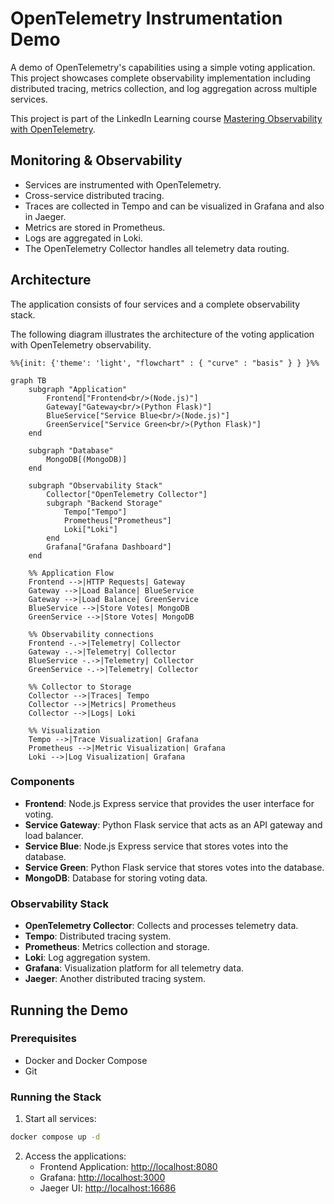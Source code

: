# OpenTelemetry Instrumentation Demo

A demo of OpenTelemetry's capabilities using a simple voting application. This project showcases complete observability implementation including distributed tracing, metrics collection, and log aggregation across multiple services.

This project is part of the LinkedIn Learning course [Mastering Observability with OpenTelemetry](https://www.linkedin.com/learning/mastering-observability-with-opentelemetry).

## Monitoring & Observability

- Services are instrumented with OpenTelemetry.
- Cross-service distributed tracing.
- Traces are collected in Tempo and can be visualized in Grafana and also in Jaeger.
- Metrics are stored in Prometheus.
- Logs are aggregated in Loki.
- The OpenTelemetry Collector handles all telemetry data routing.

## Architecture

The application consists of four services and a complete observability stack.

The following diagram illustrates the architecture of the voting application with OpenTelemetry observability.

```mermaid
%%{init: {'theme': 'light', "flowchart" : { "curve" : "basis" } } }%%

graph TB
    subgraph "Application"
        Frontend["Frontend<br/>(Node.js)"]
        Gateway["Gateway<br/>(Python Flask)"]
        BlueService["Service Blue<br/>(Node.js)"]
        GreenService["Service Green<br/>(Python Flask)"]
    end

    subgraph "Database"
        MongoDB[(MongoDB)]
    end

    subgraph "Observability Stack"
        Collector["OpenTelemetry Collector"]
        subgraph "Backend Storage"
            Tempo["Tempo"]
            Prometheus["Prometheus"]
            Loki["Loki"]
        end
        Grafana["Grafana Dashboard"]
    end

    %% Application Flow
    Frontend -->|HTTP Requests| Gateway
    Gateway -->|Load Balance| BlueService
    Gateway -->|Load Balance| GreenService
    BlueService -->|Store Votes| MongoDB
    GreenService -->|Store Votes| MongoDB

    %% Observability connections
    Frontend -.->|Telemetry| Collector
    Gateway -.->|Telemetry| Collector
    BlueService -.->|Telemetry| Collector
    GreenService -.->|Telemetry| Collector

    %% Collector to Storage
    Collector -->|Traces| Tempo
    Collector -->|Metrics| Prometheus
    Collector -->|Logs| Loki

    %% Visualization
    Tempo -->|Trace Visualization| Grafana
    Prometheus -->|Metric Visualization| Grafana
    Loki -->|Log Visualization| Grafana
```

### Components

- **Frontend**: Node.js Express service that provides the user interface for voting.
- **Service Gateway**: Python Flask service that acts as an API gateway and load balancer.
- **Service Blue**: Node.js Express service that stores votes into the database.
- **Service Green**: Python Flask service that stores votes into the database.
- **MongoDB**: Database for storing voting data.

### Observability Stack

- **OpenTelemetry Collector**: Collects and processes telemetry data.
- **Tempo**: Distributed tracing system.
- **Prometheus**: Metrics collection and storage.
- **Loki**: Log aggregation system.
- **Grafana**: Visualization platform for all telemetry data.
- **Jaeger**: Another distributed tracing system.

## Running the Demo

### Prerequisites

- Docker and Docker Compose
- Git

### Running the Stack

1. Start all services:

```bash
docker compose up -d
```

2. Access the applications:
   - Frontend Application: <http://localhost:8080>
   - Grafana: <http://localhost:3000>
   - Jaeger UI: <http://localhost:16686>
